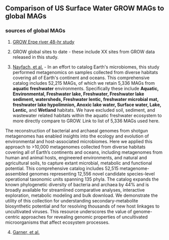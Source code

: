## Comparison of US Surface Water GROW MAGs to global MAGs
### sources of global MAGs
1. [GROW Erpe river 48-hr study](https://www.frontiersin.org/articles/10.3389/frmbi.2023.1199766/full)
   
2. GROW global sites to date - these include XX sites from GROW data released in this study. 
   
3. [Nayfach, et al.](https://www.nature.com/articles/s41587-020-0718-6) - In an effort to catalog Earth's microbiomes, this study performed metagenomics on samples collected from diverse habitats covering all of Earth's continent and oceans. This comprehensive catalog includes 52,215 MAGs, of which we retain 5,336 MAGs from **aquatic freshwater** environments. Specifically these include **Aquatic, Environmental, Freshwater lake, Freshwater, Freshwater lake sediment, watersheds, Freshwater lentic, freshwater microbial mat, freshwater lake hypolimnion, Anoxic lake water, Surface water, Lake, Lentic,** and **Wetland** habitats. We have excluded soil, sediment, and wastewater related habitats within the aquatic freshwater ecosystem to more directly compare to GROW. Link to list of 5,336 MAGs used here. 


The reconstruction of bacterial and archaeal genomes from shotgun metagenomes has enabled insights into the ecology and evolution of environmental and host-associated microbiomes. Here we applied this approach to >10,000 metagenomes collected from diverse habitats covering all of Earth’s continents and oceans, including metagenomes from human and animal hosts, engineered environments, and natural and agricultural soils, to capture extant microbial, metabolic and functional potential. This comprehensive catalog includes 52,515 metagenome-assembled genomes representing 12,556 novel candidate species-level operational taxonomic units spanning 135 phyla. The catalog expands the known phylogenetic diversity of bacteria and archaea by 44% and is broadly available for streamlined comparative analyses, interactive exploration, metabolic modeling and bulk download. We demonstrate the utility of this collection for understanding secondary-metabolite biosynthetic potential and for resolving thousands of new host linkages to uncultivated viruses. This resource underscores the value of genome-centric approaches for revealing genomic properties of uncultivated microorganisms that affect ecosystem processes.
   
4. [Garner, et al.](https://www.nature.com/articles/s41564-023-01435-6)
